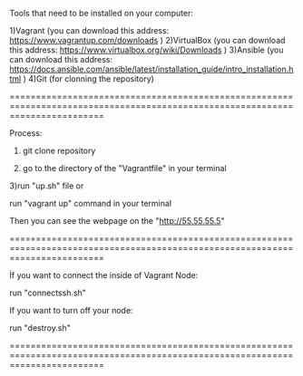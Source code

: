 Tools that need to be installed on your computer:

1)Vagrant (you can download this address: https://www.vagrantup.com/downloads )
2)VirtualBox (you can download this address: https://www.virtualbox.org/wiki/Downloads )
3)Ansible (you can download this address: https://docs.ansible.com/ansible/latest/installation_guide/intro_installation.html )
4)Git (for clonning the repository)

==============================================================================================================================

Process:
1) git clone repository

2) go to the directory of the "Vagrantfile" in your terminal

3)run "up.sh" file or 

  run "vagrant up" command in your terminal 


Then you can see the webpage on the "http://55.55.55.5"

==============================================================================================================================

İf you want to connect the inside of Vagrant Node:

run "connectssh.sh"

If you want to turn off your node:

run "destroy.sh"

==============================================================================================================================